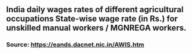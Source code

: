 ## India daily wages rates of different agricultural occupations State-wise wage rate (in Rs.) for unskilled manual workers / MGNREGA workers.
### Source: https://eands.dacnet.nic.in/AWIS.htm
